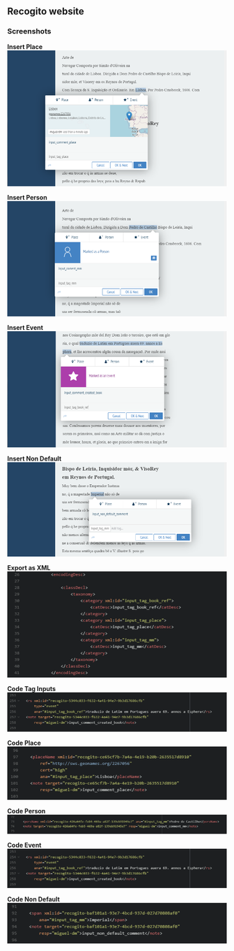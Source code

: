 ## Recogito website

### Screenshots

__Insert Place__
![Image 1](assets/images/regogito%20-%20insert%20place%20gui.png)

__Insert Person__
![Image 2](assets/images/regogito%20-%20insert%20person%20gui.png)

__Insert Event__
![Image 3](assets/images/regogito%20-%20insert%20event%20gui.png)

__Insert Non Default__
![Image 4](assets/images/regogito%20-%20insert%20non%20default%20gui.png)

__Export as XML__
![Image 5](assets/images/regogito%20-%20code%20tag%20inputs.png)

__Code Tag Inputs__
![Image 6](assets/images/regogito%20-%20code%20event%20tag.png)

__Code Place__
![Image 7](assets/images/regogito%20-%20code%20place%20tag.png)

__Code Person__
![Image 8](assets/images/regogito%20-%20code%20person%20tag.png)

__Code Event__
![Image 9](assets/images/regogito%20-%20code%20event%20tag.png)

__Code Non Default__
![Image 10](assets/images/regogito%20-%20code%20non%20default%20tag.png)
